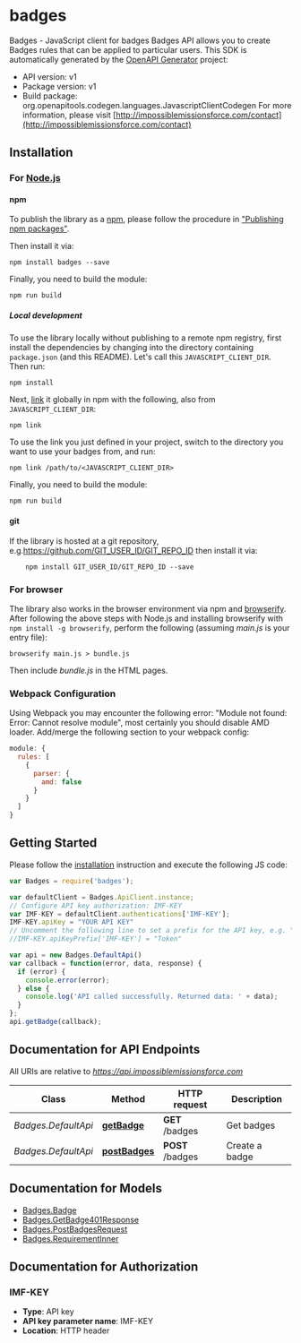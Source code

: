 # badges

Badges - JavaScript client for badges
Badges API allows you to create Badges rules that can be applied to particular users.
This SDK is automatically generated by the [OpenAPI Generator](https://openapi-generator.tech) project:

- API version: v1
- Package version: v1
- Build package: org.openapitools.codegen.languages.JavascriptClientCodegen
For more information, please visit [http://impossiblemissionsforce.com/contact](http://impossiblemissionsforce.com/contact)

## Installation

### For [Node.js](https://nodejs.org/)

#### npm

To publish the library as a [npm](https://www.npmjs.com/), please follow the procedure in ["Publishing npm packages"](https://docs.npmjs.com/getting-started/publishing-npm-packages).

Then install it via:

```shell
npm install badges --save
```

Finally, you need to build the module:

```shell
npm run build
```

##### Local development

To use the library locally without publishing to a remote npm registry, first install the dependencies by changing into the directory containing `package.json` (and this README). Let's call this `JAVASCRIPT_CLIENT_DIR`. Then run:

```shell
npm install
```

Next, [link](https://docs.npmjs.com/cli/link) it globally in npm with the following, also from `JAVASCRIPT_CLIENT_DIR`:

```shell
npm link
```

To use the link you just defined in your project, switch to the directory you want to use your badges from, and run:

```shell
npm link /path/to/<JAVASCRIPT_CLIENT_DIR>
```

Finally, you need to build the module:

```shell
npm run build
```

#### git

If the library is hosted at a git repository, e.g.https://github.com/GIT_USER_ID/GIT_REPO_ID
then install it via:

```shell
    npm install GIT_USER_ID/GIT_REPO_ID --save
```

### For browser

The library also works in the browser environment via npm and [browserify](http://browserify.org/). After following
the above steps with Node.js and installing browserify with `npm install -g browserify`,
perform the following (assuming *main.js* is your entry file):

```shell
browserify main.js > bundle.js
```

Then include *bundle.js* in the HTML pages.

### Webpack Configuration

Using Webpack you may encounter the following error: "Module not found: Error:
Cannot resolve module", most certainly you should disable AMD loader. Add/merge
the following section to your webpack config:

```javascript
module: {
  rules: [
    {
      parser: {
        amd: false
      }
    }
  ]
}
```

## Getting Started

Please follow the [installation](#installation) instruction and execute the following JS code:

```javascript
var Badges = require('badges');

var defaultClient = Badges.ApiClient.instance;
// Configure API key authorization: IMF-KEY
var IMF-KEY = defaultClient.authentications['IMF-KEY'];
IMF-KEY.apiKey = "YOUR API KEY"
// Uncomment the following line to set a prefix for the API key, e.g. "Token" (defaults to null)
//IMF-KEY.apiKeyPrefix['IMF-KEY'] = "Token"

var api = new Badges.DefaultApi()
var callback = function(error, data, response) {
  if (error) {
    console.error(error);
  } else {
    console.log('API called successfully. Returned data: ' + data);
  }
};
api.getBadge(callback);

```

## Documentation for API Endpoints

All URIs are relative to *https://api.impossiblemissionsforce.com*

Class | Method | HTTP request | Description
------------ | ------------- | ------------- | -------------
*Badges.DefaultApi* | [**getBadge**](docs/DefaultApi.md#getBadge) | **GET** /badges | Get badges
*Badges.DefaultApi* | [**postBadges**](docs/DefaultApi.md#postBadges) | **POST** /badges | Create a badge


## Documentation for Models

 - [Badges.Badge](docs/Badge.md)
 - [Badges.GetBadge401Response](docs/GetBadge401Response.md)
 - [Badges.PostBadgesRequest](docs/PostBadgesRequest.md)
 - [Badges.RequirementInner](docs/RequirementInner.md)


## Documentation for Authorization



### IMF-KEY


- **Type**: API key
- **API key parameter name**: IMF-KEY
- **Location**: HTTP header

